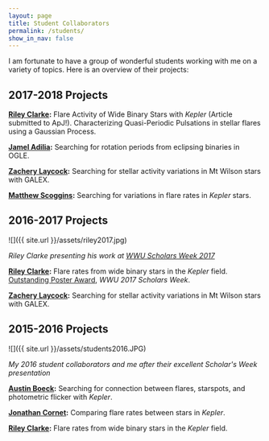 ```yaml
---
layout: page
title: Student Collaborators
permalink: /students/
show_in_nav: false
---
```


<!-- # Student Collaborators -->

I am fortunate to have a group of wonderful students working with me on a variety of topics. Here is an overview of their projects:



## 2017-2018 Projects

**[Riley Clarke](https://github.com/RileyWClarke):** Flare Activity of Wide Binary Stars with *Kepler* (Article submitted to ApJ!). Characterizing Quasi-Periodic Pulsations in stellar flares using a Gaussian Process.

**[Jamel Adilia](https://github.com/jadilia):** Searching for rotation periods from eclipsing binaries in OGLE.

**[Zachery Laycock](https://github.com/ZacheryLaycock):** Searching for stellar activity variations in Mt Wilson stars with GALEX.

**[Matthew Scoggins](https://github.com/mscoggs):** Searching for variations in flare rates in *Kepler* stars.


## 2016-2017 Projects

![]({{ site.url }}/assets/riley2017.jpg)

*Riley Clarke presenting his work at [WWU Scholars Week 2017](http://www.wwu.edu/scholars/poster.shtml)*

**[Riley Clarke](https://github.com/RileyWClarke):** Flare rates from wide binary stars in the *Kepler* field. [Outstanding Poster Award](http://www.wwu.edu/scholars/awards2017.pdf), *WWU 2017 Scholars Week*.

**[Zachery Laycock](https://github.com/ZacheryLaycock):** Searching for stellar activity variations in Mt Wilson stars with GALEX.


## 2015-2016 Projects

![]({{ site.url }}/assets/students2016.JPG)

*My 2016 student collaborators and me after their excellent Scholar's Week presentation*

**[Austin Boeck](https://github.com/austin-boeck):** Searching for connection between flares, starspots, and photometric flicker with *Kepler*.

**[Jonathan Cornet](https://github.com/cornetj2):** Comparing flare rates between stars in *Kepler*.

**[Riley Clarke](https://github.com/RileyWClarke):** Flare rates from wide binary stars in the *Kepler* field.

